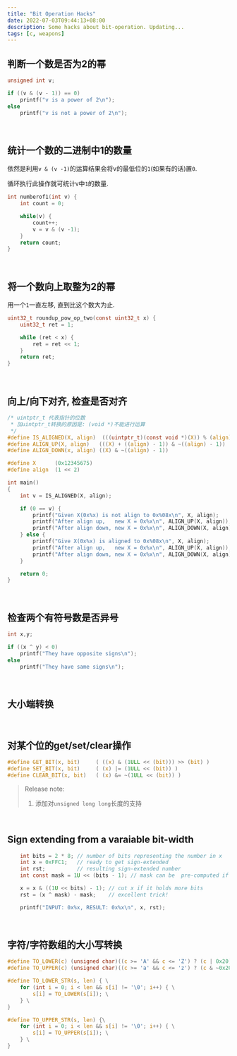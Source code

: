 ```yaml
---
title: "Bit Operation Hacks"
date: 2022-07-03T09:44:13+08:00
description: Some hacks about bit-operation. Updating...
tags: [c, weapons]
---
```


## 判断一个数是否为2的幂
```c
unsigned int v;

if ((v & (v - 1)) == 0) 
    printf("v is a power of 2\n");
else 
    printf("v is not a power of 2\n");
```

&nbsp;
## 统计一个数的二进制中1的数量

依然是利用`v & (v -1)`的运算结果会将v的最低位的`1`(如果有的话)置`0`.

循环执行此操作就可统计v中`1`的数量.

```c
int numberof1(int v) {
    int count = 0;

    while(v) {
        count++;
        v = v & (v -1);
    }
    return count;
}
```


&nbsp;
## 将一个数向上取整为2的幂

用一个`1`一直左移, 直到比这个数大为止.

```c
uint32_t roundup_pow_op_two(const uint32_t x) {
    uint32_t ret = 1;

    while (ret < x) {
        ret = ret << 1;
    }
    return ret;
}
```

&nbsp;
## 向上/向下对齐, 检查是否对齐
```c
/* uintptr_t 代表指针的位数
 * 加uintptr_t转换的原因是: (void *)不能进行运算
 */
#define IS_ALIGNED(X, align)  (((uintptr_t)(const void *)(X)) % (align) == 0)
#define ALIGN_UP(X, align)   (((X) + ((align) - 1)) & ~((align) - 1))
#define ALIGN_DOWN(x, align) ((X) & ~((align) - 1))

#define X      (0x12345675)
#define align  (1 << 2)

int main()
{
    int v = IS_ALIGNED(X, align);

    if (0 == v) {
        printf("Given X(0x%x) is not align to 0x%08x\n", X, align);
        printf("After align up,   new X = 0x%x\n", ALIGN_UP(X, align));
        printf("After align down, new X = 0x%x\n", ALIGN_DOWN(X, align));
    } else {
        printf("Give X(0x%x) is aligned to 0x%08x\n", X, align);
        printf("After align up,   new X = 0x%x\n", ALIGN_UP(X, align));
        printf("After align down, new X = 0x%x\n", ALIGN_DOWN(X, align));
    }

    return 0;
}
```


&nbsp;
## 检查两个有符号数是否异号
```c
int x,y;

if ((x ^ y) < 0) 
    printf("They have opposite signs\n");
else
    printf("They have same signs\n");
```

&nbsp;
## 大小端转换


&nbsp;
## 对某个位的get/set/clear操作

```c
#define GET_BIT(x, bit)     ( ((x) & (1ULL << (bit))) >> (bit) )
#define SET_BIT(x, bit)     ( (x) |= (1ULL << (bit)) )
#define CLEAR_BIT(x, bit)   ( (x) &= ~(1ULL << (bit)) )
```
> Release note: 
> 1. 添加对`unsigned long long`长度的支持

&nbsp;
## Sign extending from a varaiable bit-width

```c
    int bits = 2 * 8; // number of bits representing the number in x
    int x = 0xFFC1;   // ready to get sign-extended
    int rst;          // resulting sign-extended number
    int const mask = 1U << (bits - 1); // mask can be  pre-computed if bits if fixed.

    x = x & ((1U << bits) - 1); // cut x if it holds more bits
    rst = (x ^ mask) - mask;    // excellent trick!

    printf("INPUT: 0x%x, RESULT: 0x%x\n", x, rst);
```

&nbsp;
## 字符/字符数组的大小写转换
```c
#define TO_LOWER(c) (unsigned char)((c >= 'A' && c <= 'Z') ? (c | 0x20) : c)
#define TO_UPPER(c) (unsigned char)((c >= 'a' && c <= 'z') ? (c & ~0x20) : c)

#define TO_LOWER_STR(s, len) { \
    for (int i = 0; i < len && s[i] != '\0'; i++) { \
        s[i] = TO_LOWER(s[i]); \
    } \
}

#define TO_UPPER_STR(s, len) {\
    for (int i = 0; i < len && s[i] != '\0'; i++) { \
        s[i] = TO_UPPER(s[i]); \
    } \
}
```
